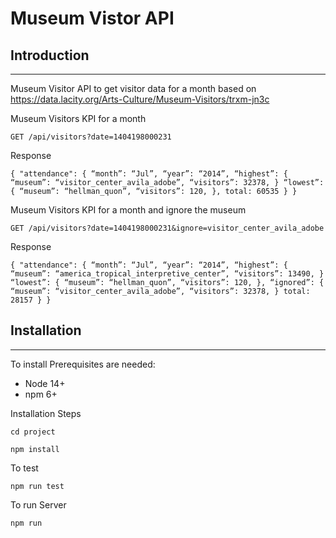 # Museum Vistor API

## Introduction

---
Museum Visitor API to get visitor data for a month based on https://data.lacity.org/Arts-Culture/Museum-Visitors/trxm-jn3c

Museum Visitors KPI for a month

`GET /api/visitors?date=1404198000231`

<p>Response</p>

`{
"attendance": {
“month”: “Jul”,
“year”: “2014”,
“highest”: {
“museum”: “visitor_center_avila_adobe”,
“visitors”: 32378,
}
“lowest”: {
“museum”: “hellman_quon”,
“visitors”: 120,
},
total: 60535
}
}`

Museum Visitors KPI for a month and ignore the museum

`GET /api/visitors?date=1404198000231&ignore=visitor_center_avila_adobe`

<p>Response</p>

`{
    "attendance": {
        “month”: “Jul”,
        “year”: “2014”,
        “highest”: {
          “museum”: “america_tropical_interpretive_center”,
          “visitors”: 13490,
        }
        “lowest”: {
          “museum”: “hellman_quon”,
          “visitors”: 120,
        },
        “ignored”: {
          “museum”: “visitor_center_avila_adobe”,
          “visitors”: 32378,
        }
       total: 28157
    }
}`

## Installation

---

To install Prerequisites are needed:
* Node 14+
* npm 6+

Installation Steps

`cd project`

`npm install`

To test

`npm run test`

To run Server

`npm run`
